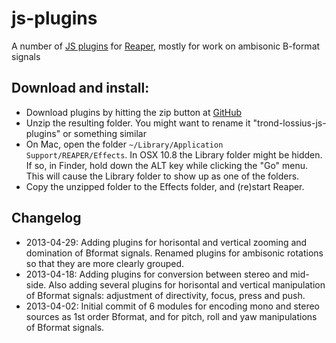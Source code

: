 js-plugins
==========

A number of [JS plugins](http://www.reaper.fm/sdk/js/js.php) for [Reaper](http://reaper.fm/), mostly for work on ambisonic B-format signals

Download and install:
---------------------

* Download plugins by hitting the zip button at [GitHub](https://github.com/lossius/js-plugins)
* Unzip the resulting folder. You might want to rename it "trond-lossius-js-plugins" or something similar
* On Mac, open the folder `~/Library/Application Support/REAPER/Effects`. In OSX 10.8 the Library folder might be hidden. If so, in Finder, hold down the ALT key while clicking the "Go" menu. This will cause the Library folder to show up as one of the folders.
* Copy the unzipped folder to the Effects folder, and (re)start Reaper.

Changelog
---------

* 2013-04-29: Adding plugins for horisontal and vertical zooming and domination of Bformat signals. Renamed plugins for ambisonic rotations so that they are more clearly grouped.
* 2013-04-18: Adding plugins for conversion between stereo and mid-side. Also adding several plugins for horisontal and vertical manipulation of Bformat signals: adjustment of directivity, focus, press and push.
* 2013-04-02: Initial commit of 6 modules for encoding mono and stereo sources as 1st order Bformat, and for pitch, roll and yaw manipulations of Bformat signals.



